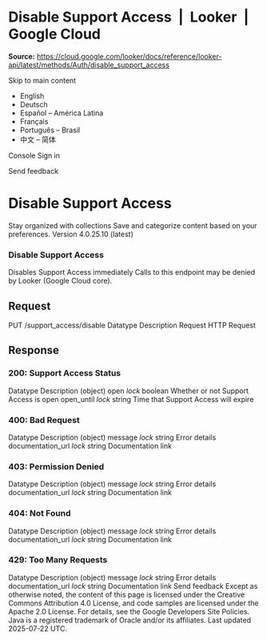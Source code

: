 # Disable Support Access  |  Looker  |  Google Cloud

**Source:** https://cloud.google.com/looker/docs/reference/looker-api/latest/methods/Auth/disable_support_access

Skip to main content 


  * English
  * Deutsch
  * Español – América Latina
  * Français
  * Português – Brasil
  * 中文 – 简体

Console  Sign in


Send feedback 
#  Disable Support Access
Stay organized with collections  Save and categorize content based on your preferences. 
Version 4.0.25.10 (latest) 
### Disable Support Access
Disables Support Access immediately
Calls to this endpoint may be denied by Looker (Google Cloud core).
## Request
PUT /support_access/disable 
Datatype
Description
Request
HTTP Request 
## Response
### 200: Support Access Status
Datatype
Description
(object)
open
_lock_
boolean 
Whether or not Support Access is open
open_until
_lock_
string 
Time that Support Access will expire
### 400: Bad Request
Datatype
Description
(object)
message
_lock_
string 
Error details
documentation_url
_lock_
string 
Documentation link
### 403: Permission Denied
Datatype
Description
(object)
message
_lock_
string 
Error details
documentation_url
_lock_
string 
Documentation link
### 404: Not Found
Datatype
Description
(object)
message
_lock_
string 
Error details
documentation_url
_lock_
string 
Documentation link
### 429: Too Many Requests
Datatype
Description
(object)
message
_lock_
string 
Error details
documentation_url
_lock_
string 
Documentation link
Send feedback 
Except as otherwise noted, the content of this page is licensed under the Creative Commons Attribution 4.0 License, and code samples are licensed under the Apache 2.0 License. For details, see the Google Developers Site Policies. Java is a registered trademark of Oracle and/or its affiliates.
Last updated 2025-07-22 UTC.


